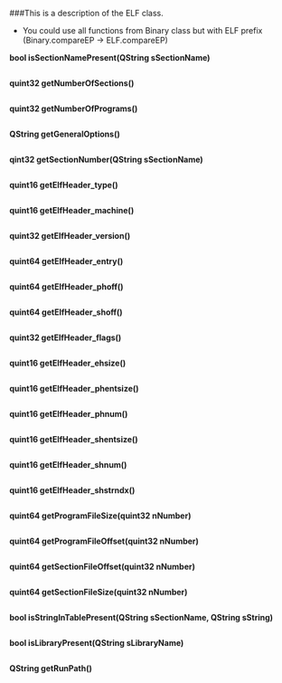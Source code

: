 ###This is a description of the ELF class.

* You could use all functions from Binary class but with ELF prefix (Binary.compareEP -> ELF.compareEP)

**bool isSectionNamePresent(QString sSectionName)**

```
```
**quint32 getNumberOfSections()**

```
```
**quint32 getNumberOfPrograms()**

```
```
**QString getGeneralOptions()**

```
```
**qint32 getSectionNumber(QString sSectionName)**

```
```
**quint16 getElfHeader_type()**

```
```
**quint16 getElfHeader_machine()**

```
```
**quint32 getElfHeader_version()**

```
```
**quint64 getElfHeader_entry()**

```
```
**quint64 getElfHeader_phoff()**

```
```
**quint64 getElfHeader_shoff()**

```
```
**quint32 getElfHeader_flags()**

```
```
**quint16 getElfHeader_ehsize()**

```
```
**quint16 getElfHeader_phentsize()**

```
```
**quint16 getElfHeader_phnum()**

```
```
**quint16 getElfHeader_shentsize()**

```
```
**quint16 getElfHeader_shnum()**

```
```
**quint16 getElfHeader_shstrndx()**

```
```
**quint64 getProgramFileSize(quint32 nNumber)**

```
```
**quint64 getProgramFileOffset(quint32 nNumber)**

```
```
**quint64 getSectionFileOffset(quint32 nNumber)**

```
```
**quint64 getSectionFileSize(quint32 nNumber)**

```
```
**bool isStringInTablePresent(QString sSectionName, QString sString)**

```
```
**bool isLibraryPresent(QString sLibraryName)**

```
```
**QString getRunPath()**


```
```
